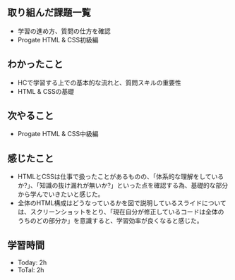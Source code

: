 ## 取り組んだ課題一覧
- 学習の進め方、質問の仕方を確認
- Progate HTML & CSS初級編
## わかったこと
- HCで学習する上での基本的な流れと、質問スキルの重要性
- HTML & CSSの基礎
## 次やること
- Progate HTML & CSS中級編
## 感じたこと
- HTMLとCSSは仕事で扱ったことがあるものの、「体系的な理解をしているか?」、「知識の抜け漏れが無いか?」といった点を確認する為、基礎的な部分から学んでいきたいと感じた。
- 全体のHTML構成はどうなっているかを図で説明しているスライドについては、スクリーンショットをとり、「現在自分が修正しているコードは全体のうちのどの部分か」を意識すると、学習効率が良くなると感じた。
## 学習時間
- Today: 2h
- ToTal: 2h
